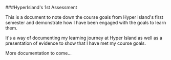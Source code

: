 ###HyperIsland's 1st Assessment

This is a document to note down the course goals from Hyper Island's first semester and demonstrate how I have been engaged with the goals to learn them. 

It's a way of documenting my learning journey at Hyper Island as well as a presentation of evidence to show that I have met my course goals.

More documentation to come...
